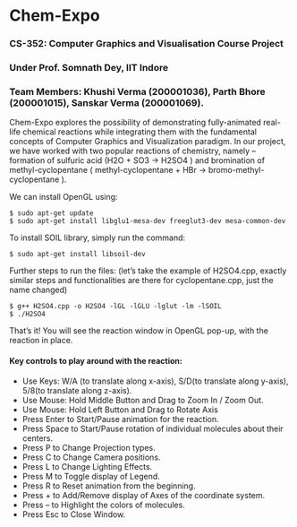 # Chem-Expo

### CS-352: Computer Graphics and Visualisation Course Project
### Under Prof. Somnath Dey, IIT Indore
### Team Members: Khushi Verma (200001036), Parth Bhore (200001015), Sanskar Verma (200001069).

Chem-Expo explores the possibility of demonstrating fully-animated real-life chemical reactions while integrating them with the fundamental concepts of Computer Graphics and Visualization paradigm. In our project, we have worked with two popular reactions of chemistry, namely – formation of sulfuric acid (H2O + SO3 -> H2SO4 ) and bromination of methyl-cyclopentane ( methyl-cyclopentane + HBr -> bromo-methyl-cyclopentane ). 

We can install OpenGL using:

```
$ sudo apt-get update
$ sudo apt-get install libglu1-mesa-dev freeglut3-dev mesa-common-dev
```

To install SOIL library, simply run the command:

```
$ sudo apt-get install libsoil-dev
```

Further steps to run the files: (let’s take the example of H2SO4.cpp, exactly similar steps and functionalities are there for cyclopentane.cpp, just the name changed)   
```
$ g++ H2SO4.cpp -o H2SO4 -lGL -lGLU -lglut -lm -lSOIL
$ ./H2SO4
```

That’s it! You will see the reaction window in OpenGL pop-up, with the reaction in place.

#### Key controls to play around with the reaction:
*	Use Keys: W/A (to translate along x-axis), S/D(to translate along y-axis), 5/8(to translate along z-axis).
*	Use Mouse: Hold Middle Button and Drag to Zoom In / Zoom Out.
*	Use Mouse: Hold Left Button and Drag to Rotate Axis
*	Press Enter to Start/Pause animation for the reaction.
*	Press Space to Start/Pause rotation of individual molecules about their centers.
*	Press P to Change Projection types.
*	Press C to Change Camera positions.
*	Press L to Change Lighting Effects.
*	Press M to Toggle display of Legend.
*	Press R to Reset animation from the beginning.
*	Press + to Add/Remove display of Axes of the coordinate system.
*	Press – to Highlight the colors of molecules.
*	Press Esc to Close Window.



